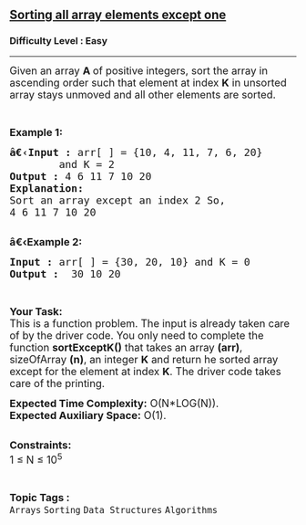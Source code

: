 <h2><a href="https://practice.geeksforgeeks.org/problems/sorting-all-array-elements-except-one4653/1?utm_source=geeksforgeeks&utm_medium=ml_article_practice_tab&utm_campaign=article_practice_tab">Sorting all array elements except one</a></h2><h3>Difficulty Level : Easy</h3><hr><div class="problems_problem_content__Xm_eO"><p><span style="font-size:18px">Given an array&nbsp;<strong>A </strong>of positive integers, sort the array in ascending order such that element at index <strong>K</strong> in unsorted array stays unmoved and all other elements are sorted.</span></p>

<p>&nbsp;</p>

<p><span style="font-size:18px"><strong>Example 1:</strong></span></p>

<pre><span style="font-size:18px"><strong>â€‹Input :</strong> arr[ ] = {10, 4, 11, 7, 6, 20} 
        and K = 2
<strong>Output :</strong> 4 6 11 7 10 20
<strong>Explanation:</strong>
Sort an array except an index 2 So, 
4 6 11 7 10 20 
</span></pre>

<p><br>
<span style="font-size:18px"><strong>â€‹Example 2:</strong></span></p>

<pre><span style="font-size:18px"><strong>Input :</strong> arr[ ] = {30, 20, 10} and K = 0<strong>
Output :</strong>  30 10 20 </span></pre>

<p>&nbsp;</p>

<p><span style="font-size:18px"><strong>Your Task:</strong><br>
This is a function problem. The input is already taken care of by the driver code. You only need to complete the function <strong>sortExceptK()</strong> that takes an array <strong>(arr)</strong>, sizeOfArray <strong>(n)</strong>, an integer <strong>K</strong> and return he sorted array except for the element at index <strong>K</strong>. The driver code takes care of the printing.</span></p>

<p><span style="font-size:18px"><strong>Expected Time Complexity:</strong>&nbsp;O(N*LOG(N)).<br>
<strong>Expected Auxiliary Space:</strong>&nbsp;O(1).</span></p>

<p><br>
<span style="font-size:18px"><strong>Constraints:</strong><br>
1 ≤ N ≤ 10<sup>5</sup></span></p>
</div><br><p><span style=font-size:18px><strong>Topic Tags : </strong><br><code>Arrays</code>&nbsp;<code>Sorting</code>&nbsp;<code>Data Structures</code>&nbsp;<code>Algorithms</code>&nbsp;